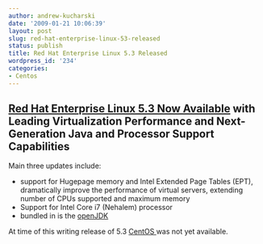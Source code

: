 ```yaml
---
author: andrew-kucharski
date: '2009-01-21 10:06:39'
layout: post
slug: red-hat-enterprise-linux-53-released
status: publish
title: Red Hat Enterprise Linux 5.3 Released
wordpress_id: '234'
categories:
- Centos
---
```


## [Red Hat Enterprise Linux 5.3 Now Available](http://www.redhat.com/about/news/prarchive/2009/rhel_5_3.html?sc_cid=70160000000HgJdAAK) with Leading Virtualization Performance and Next-Generation Java and Processor Support Capabilities


Main three updates include:
- support for Hugepage memory and Intel Extended Page Tables (EPT), dramatically improve the performance of virtual servers, extending number of CPUs supported and maximum memory
- Support for Intel Core i7 (Nehalem) processor
- bundled in is the [openJDK](http://openjdk.java.net/)

At time of this writing release of 5.3 [CentOS ](http://centos.org/)was not yet available.
